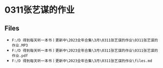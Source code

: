 # 0311张艺谋的作业

## Files

- `F:/D 得到每天听一本书丨更新中\2023全年合集\3月\0311张艺谋的作业\0311张艺谋的作业.MP3`
- `F:/D 得到每天听一本书丨更新中\2023全年合集\3月\0311张艺谋的作业\0311张艺谋的作业.pdf`
- `F:/D 得到每天听一本书丨更新中\2023全年合集\3月\0311张艺谋的作业\files.md`
